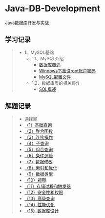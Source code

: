 # Java-DB-Development

Java数据库开发与实战


## 学习记录

> - 1、MySQL基础
>   - 1.1、MySQL介绍
>       - [数据库概述](/01-MySQL基础/01-MySQL介绍/01-数据库概述.md)
>       - [Windows下重设root账户密码](/01-MySQL基础/01-MySQL介绍/02-Windows下重设root账户密码.md)
>       - [MySQL配置文件](/01-MySQL基础/01-MySQL介绍/03-配置文件.md)
>   - 1.2、数据库表的相关操作
>       - [SQL概述](/01-MySQL基础/02-数据库表的相关操作/01-SQL-Overview.md)

## 解题记录

> - 选择题
>  - [（1）基础查询](/00-ProblemSolving/choice-question/01-Basic-Queries.md)
>  - [（2）聚合函数](/00-ProblemSolving/choice-question/02-Aggregate-Functions.md)
>  - [（3）连接操作](/00-ProblemSolving/choice-question/03-Join-Operations.md)
>  - [（4）子查询](/00-ProblemSolving/choice-question/04-Subqueries.md)
>  - [（5）组合查询](/00-ProblemSolving/choice-question/05-Compound-Queries.md)
>  - [（6）条件逻辑](/00-ProblemSolving/choice-question/06-Conditional-Logic.md)
>  - [（7）数据修改](/00-ProblemSolving/choice-question/07-Data-Modification.md)
>  - [（8）索引和优化](/00-ProblemSolving/choice-question/08-Indexes-and-Optimization.md)
>  - [（9）数据类型](/00-ProblemSolving/choice-question/09-Data-Types.md)
>  - [（10）视图](/00-ProblemSolving/choice-question/10-Views.md)
>  - [（11）存储过程和触发器](/00-ProblemSolving/choice-question/11-Stored-Procedures-and-Triggers.md)
>  - [（12）安全性和权限](/00-ProblemSolving/choice-question/12-Security-and-Permissions.md)
>  - [（13）高级查询](/00-ProblemSolving/choice-question/13-Advanced-Queries.md)
>  - [（14）性能优化](/00-ProblemSolving/choice-question/14-Performance-Optimization.md)
>  - [（15）数据库设计](/00-ProblemSolving/choice-question/15-Database-Design.md)